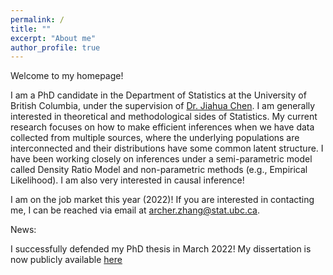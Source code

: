 ```yaml
---
permalink: /
title: ""
excerpt: "About me"
author_profile: true
---
```


Welcome to my homepage! 

I am a PhD candidate in the Department of Statistics at the University of British Columbia, under the supervision of [Dr. Jiahua Chen](https://www.stat.ubc.ca/~jhchen/). I am generally interested in theoretical and methodological sides of Statistics. My current research focuses on how to make efficient inferences when we have data collected from multiple sources, where the underlying populations are interconnected and their distributions have some common latent structure. I have been working closely on inferences under a semi-parametric model called Density Ratio Model and non-parametric methods (e.g., Empirical Likelihood). I am also very interested in causal inference! 

I am on the job market this year (2022)! If you are interested in contacting me, I can be reached via email at archer.zhang@stat.ubc.ca.

News: 

I successfully defended my PhD thesis in March 2022! My dissertation is now publicly available [here](http://hdl.handle.net/2429/80996)
